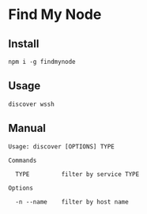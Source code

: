 # Find My Node

## Install

```
npm i -g findmynode
```


## Usage

```
discover wssh
```

## Manual

```
Usage: discover [OPTIONS] TYPE

Commands
  
  TYPE         filter by service TYPE

Options
  
  -n --name    filter by host name
```
